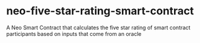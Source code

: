 # neo-five-star-rating-smart-contract
A Neo Smart Contract that calculates the five star rating of smart contract participants based on inputs that come from an oracle


